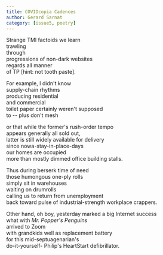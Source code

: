 ```yaml
---
title: COVIDcopia Cadences
author: Gerard Sarnat
category: [issue5, poetry]
---
```



Strange TMI factoids we learn<br>
trawling<br>
through<br>
progressions of non-dark websites<br>
regards all manner<br>
of TP [hint: not tooth paste].<br>

For example, I didn't know<br>
supply-chain rhythms<br>
producing residential<br>
and commercial<br>
toilet paper certainly weren't supposed <br>
to -- plus don't mesh<br>

or that while the former's rush-order tempo<br>
appears generally all sold out,<br>
latter is still widely available for delivery<br>
since nowa-stay-in-place-days<br>
our homes are occupied<br>
more than mostly dimmed office building stalls.<br>

Thus during berserk time of need<br>
those humongous one-ply rolls<br>
simply sit in warehouses<br>
waiting on drumrolls<br>
calling us to return from unemployment<br>
back toward pulse of industrial-strength workplace crappers.<br>

Other hand, oh boy, yesterday marked a big Internet success<br>
what with _Mr. Popper's Penguins_<br>
arrived to Zoom<br>
with grandkids well as replacement battery<br>
for this mid-septuagenarian's <br>
do-it-yourself- Philip's HeartStart defibrillator.<br>
